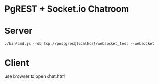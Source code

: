PgREST + Socket.io Chatroom
===========================

# Server

    ./bin/cmd.js --db tcp://postgres@localhost/websocket_test --websocket

# Client

use browser to open chat.html
